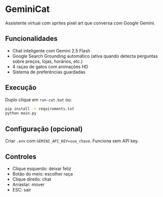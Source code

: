 # GeminiCat

Assistente virtual com sprites pixel art que conversa com Google Gemini.

## Funcionalidades
- Chat inteligente com Gemini 2.5 Flash
- Google Search Grounding automático (ativa quando detecta perguntas sobre preços, lojas, horários, etc.)
- 4 raças de gatos com animações HD
- Sistema de preferências guardadas

## Execução
Duplo clique em `run-cat.bat` ou:
```bash
pip install -r requirements.txt
python main.py
```

## Configuração (opcional)
Criar `.env` com `GEMINI_API_KEY=sua_chave`. Funciona sem API key.

## Controles
- Clique esquerdo: deixar feliz
- Botão do meio: escolher raça
- Clique direito: chat
- Arrastar: mover
- ESC: sair